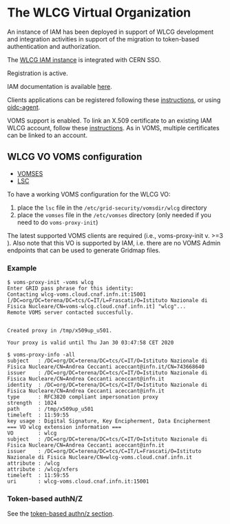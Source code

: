 # The WLCG Virtual Organization

An instance of IAM has been deployed in support of WLCG development and
integration activities in support of the migration to token-based
authentication and authorization.

The [WLCG IAM instance][wlcg-iam] is integrated with CERN SSO.

Registration is active. 

IAM documentation is available [here][iam-docs].

Clients applications can be registered following these
[instructions][client-registration], or using [oidc-agent][oidc-agent].

VOMS support is enabled. To link an X.509 certificate to an existing IAM WLCG
account, follow these [instructions][x509-linking]. As in VOMS, multiple
certificates can be linked to an account.

## WLCG VO VOMS configuration

- [VOMSES](./voms-config/wlcg-voms.cloud.cnaf.infn.it.vomses)
- [LSC](./voms-config/wlcg-voms.cloud.cnaf.infn.it.lsc)

To have a working VOMS configuration for the WLCG VO:

1. place the `lsc` file in the `/etc/grid-security/vomsdir/wlcg` directory 
2. place the `vomses` file in the `/etc/vomses` directory (only needed if you
   need to do `voms-proxy-init`)

The latest supported VOMS clients are required (i.e., voms-proxy-init v. >=3 ).
Also note that this VO is supported by IAM, i.e. there are no VOMS Admin
endpoints that can be used to generate Gridmap files.

### Example

```console
$ voms-proxy-init -voms wlcg
Enter GRID pass phrase for this identity:
Contacting wlcg-voms.cloud.cnaf.infn.it:15001 [/DC=org/DC=terena/DC=tcs/C=IT/L=Frascati/O=Istituto Nazionale di Fisica Nucleare/CN=voms-wlcg.cloud.cnaf.infn.it] "wlcg"...
Remote VOMS server contacted succesfully.


Created proxy in /tmp/x509up_u501.

Your proxy is valid until Thu Jan 30 03:47:58 CET 2020

$ voms-proxy-info -all
subject   : /DC=org/DC=terena/DC=tcs/C=IT/O=Istituto Nazionale di Fisica Nucleare/CN=Andrea Ceccanti aceccant@infn.it/CN=743668640
issuer    : /DC=org/DC=terena/DC=tcs/C=IT/O=Istituto Nazionale di Fisica Nucleare/CN=Andrea Ceccanti aceccant@infn.it
identity  : /DC=org/DC=terena/DC=tcs/C=IT/O=Istituto Nazionale di Fisica Nucleare/CN=Andrea Ceccanti aceccant@infn.it
type      : RFC3820 compliant impersonation proxy
strength  : 1024
path      : /tmp/x509up_u501
timeleft  : 11:59:55
key usage : Digital Signature, Key Encipherment, Data Encipherment
=== VO wlcg extension information ===
VO        : wlcg
subject   : /DC=org/DC=terena/DC=tcs/C=IT/O=Istituto Nazionale di Fisica Nucleare/CN=Andrea Ceccanti aceccant@infn.it
issuer    : /DC=org/DC=terena/DC=tcs/C=IT/L=Frascati/O=Istituto Nazionale di Fisica Nucleare/CN=wlcg-voms.cloud.cnaf.infn.it
attribute : /wlcg
attribute : /wlcg/xfers
timeleft  : 11:59:55
uri       : wlcg-voms.cloud.cnaf.infn.it:15001
```

### Token-based authN/Z

See the [token-based authn/z section](./token-based-authorization/index.md).

[wlcg-iam]: https://wlcg.cloud.cnaf.infn.it
[iam-docs]: https://indigo-iam.github.io/docs
[client-registration]: https://indigo-iam.github.io/docs/v/current/user-guide/client-registration.html
[x509-linking]: https://indigo-iam.github.io/docs/v/current/user-guide/account-linking/x509.html
[oidc-agent]: https://github.com/indigo-dc/oidc-agent
